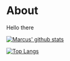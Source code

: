 # About
Hello there

[![Marcus' github stats](https://github-readme-stats-omega-ashen.vercel.app/api?username=MrMackan&count_private=true&theme=highcontrast&show_icons=true)](https://github.com/anuraghazra/github-readme-stats)

[![Top Langs](https://github-readme-stats.vercel.app/api/top-langs/?username=MrMackan&theme=highcontrast)](https://github.com/anuraghazra/github-readme-stats)
